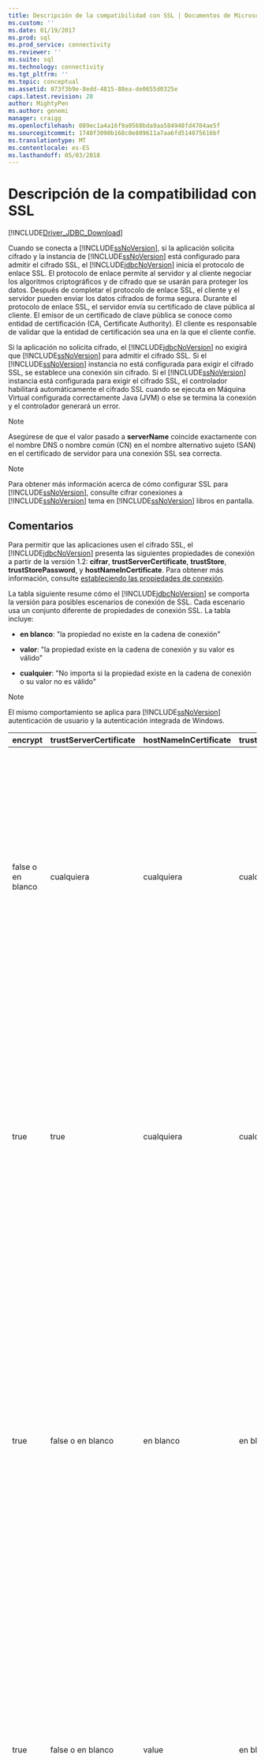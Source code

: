 ```yaml
---
title: Descripción de la compatibilidad con SSL | Documentos de Microsoft
ms.custom: ''
ms.date: 01/19/2017
ms.prod: sql
ms.prod_service: connectivity
ms.reviewer: ''
ms.suite: sql
ms.technology: connectivity
ms.tgt_pltfrm: ''
ms.topic: conceptual
ms.assetid: 073f3b9e-8edd-4815-88ea-de0655d0325e
caps.latest.revision: 28
author: MightyPen
ms.author: genemi
manager: craigg
ms.openlocfilehash: 089ec1a4a16f9a0568bda9aa584948fd4704ae5f
ms.sourcegitcommit: 1740f3090b168c0e809611a7aa6fd514075616bf
ms.translationtype: MT
ms.contentlocale: es-ES
ms.lasthandoff: 05/03/2018
---
```

# <a name="understanding-ssl-support"></a>Descripción de la compatibilidad con SSL
[!INCLUDE[Driver_JDBC_Download](../../includes/driver_jdbc_download.md)]

  Cuando se conecta a [!INCLUDE[ssNoVersion](../../includes/ssnoversion_md.md)], si la aplicación solicita cifrado y la instancia de [!INCLUDE[ssNoVersion](../../includes/ssnoversion_md.md)] está configurado para admitir el cifrado SSL, el [!INCLUDE[jdbcNoVersion](../../includes/jdbcnoversion_md.md)] inicia el protocolo de enlace SSL. El protocolo de enlace permite al servidor y al cliente negociar los algoritmos criptográficos y de cifrado que se usarán para proteger los datos. Después de completar el protocolo de enlace SSL, el cliente y el servidor pueden enviar los datos cifrados de forma segura. Durante el protocolo de enlace SSL, el servidor envía su certificado de clave pública al cliente. El emisor de un certificado de clave pública se conoce como entidad de certificación (CA, Certificate Authority). El cliente es responsable de validar que la entidad de certificación sea una en la que el cliente confíe.  
  
 Si la aplicación no solicita cifrado, el [!INCLUDE[jdbcNoVersion](../../includes/jdbcnoversion_md.md)] no exigirá que [!INCLUDE[ssNoVersion](../../includes/ssnoversion_md.md)] para admitir el cifrado SSL. Si el [!INCLUDE[ssNoVersion](../../includes/ssnoversion_md.md)] instancia no está configurada para exigir el cifrado SSL, se establece una conexión sin cifrado. Si el [!INCLUDE[ssNoVersion](../../includes/ssnoversion_md.md)] instancia está configurada para exigir el cifrado SSL, el controlador habilitará automáticamente el cifrado SSL cuando se ejecuta en Máquina Virtual configurada correctamente Java (JVM) o else se termina la conexión y el controlador generará un error.  
  
> [!NOTE]  
>  Asegúrese de que el valor pasado a **serverName** coincide exactamente con el nombre DNS o nombre común (CN) en el nombre alternativo sujeto (SAN) en el certificado de servidor para una conexión SSL sea correcta.  
  
> [!NOTE]  
>  Para obtener más información acerca de cómo configurar SSL para [!INCLUDE[ssNoVersion](../../includes/ssnoversion_md.md)], consulte cifrar conexiones a [!INCLUDE[ssNoVersion](../../includes/ssnoversion_md.md)] tema en [!INCLUDE[ssNoVersion](../../includes/ssnoversion_md.md)] libros en pantalla.  
  
## <a name="remarks"></a>Comentarios  
 Para permitir que las aplicaciones usen el cifrado SSL, el [!INCLUDE[jdbcNoVersion](../../includes/jdbcnoversion_md.md)] presenta las siguientes propiedades de conexión a partir de la versión 1.2: **cifrar**, **trustServerCertificate**, **trustStore**, **trustStorePassword**, y **hostNameInCertificate**. Para obtener más información, consulte [estableciendo las propiedades de conexión](../../connect/jdbc/setting-the-connection-properties.md).  
  
 La tabla siguiente resume cómo el [!INCLUDE[jdbcNoVersion](../../includes/jdbcnoversion_md.md)] se comporta la versión para posibles escenarios de conexión de SSL. Cada escenario usa un conjunto diferente de propiedades de conexión SSL. La tabla incluye:  
  
-   **en blanco**: "la propiedad no existe en la cadena de conexión"  
  
-   **valor**: "la propiedad existe en la cadena de conexión y su valor es válido"  
  
-   **cualquier**: "No importa si la propiedad existe en la cadena de conexión o su valor no es válido"  
  
> [!NOTE]  
>  El mismo comportamiento se aplica para [!INCLUDE[ssNoVersion](../../includes/ssnoversion_md.md)] autenticación de usuario y la autenticación integrada de Windows.  
  
|encrypt|trustServerCertificate|hostNameInCertificate|trustStore|trustStorePassword|Comportamiento|  
|-------------|----------------------------|---------------------------|----------------|------------------------|--------------|  
|false o en blanco|cualquiera|cualquiera|cualquiera|cualquiera|El [!INCLUDE[jdbcNoVersion](../../includes/jdbcnoversion_md.md)] no exigirá que [!INCLUDE[ssNoVersion](../../includes/ssnoversion_md.md)] para admitir el cifrado SSL. Si el servidor tiene un certificado autofirmado, el controlador inicia el intercambio del certificado SSL. El certificado SSL no será validado y solo se cifran las credenciales (en el paquete de inicio de sesión).<br /><br /> Si el servidor requiere que el cliente sea compatible con el cifrado SSL, el controlador iniciará el intercambio de certificados SSL. El certificado SSL no será validado, pero se cifrará toda la comunicación.|  
|true|true|cualquiera|cualquiera|cualquiera|El [!INCLUDE[jdbcNoVersion](../../includes/jdbcnoversion_md.md)] solicitudes para usar el cifrado SSL con el [!INCLUDE[ssNoVersion](../../includes/ssnoversion_md.md)].<br /><br /> Si el servidor requiere que el cliente sea compatible con el cifrado SSL o si admite el cifrado, el controlador iniciará el intercambio de certificados SSL. Tenga en cuenta que si el **trustServerCertificate** propiedad se establece en "true", el controlador no validará el certificado SSL.<br /><br /> Si el servidor no está configurado para ser compatible con el cifrado SSL, el controlador generará un error y terminará la conexión.|  
|true|false o en blanco|en blanco|en blanco|en blanco|El [!INCLUDE[jdbcNoVersion](../../includes/jdbcnoversion_md.md)] solicitudes para usar el cifrado SSL con el [!INCLUDE[ssNoVersion](../../includes/ssnoversion_md.md)].<br /><br /> Si el servidor requiere que el cliente sea compatible con el cifrado SSL o si admite el cifrado, el controlador iniciará el intercambio de certificados SSL.<br /><br /> El controlador utilizará el **serverName** propiedad especificada en la dirección URL de conexión para validar el certificado SSL del servidor y se basan en reglas de búsqueda del generador del Administrador de confianza para determinar qué almacén de certificado que se va a usar.<br /><br /> Si el servidor no está configurado para ser compatible con el cifrado SSL, el controlador generará un error y terminará la conexión.|  
|true|false o en blanco|value|en blanco|en blanco|El [!INCLUDE[jdbcNoVersion](../../includes/jdbcnoversion_md.md)] solicitudes para usar el cifrado SSL con el [!INCLUDE[ssNoVersion](../../includes/ssnoversion_md.md)].<br /><br /> Si el servidor requiere que el cliente sea compatible con el cifrado SSL o si admite el cifrado, el controlador iniciará el intercambio de certificados SSL.<br /><br /> El controlador validará el valor del sujeto del certificado SSL con el valor especificado para la **hostNameInCertificate** propiedad.<br /><br /> Si el servidor no está configurado para ser compatible con el cifrado SSL, el controlador generará un error y terminará la conexión.|  
|true|false o en blanco|en blanco|value|value|El [!INCLUDE[jdbcNoVersion](../../includes/jdbcnoversion_md.md)] solicitudes para usar el cifrado SSL con el [!INCLUDE[ssNoVersion](../../includes/ssnoversion_md.md)].<br /><br /> Si el servidor requiere que el cliente sea compatible con el cifrado SSL o si admite el cifrado, el controlador iniciará el intercambio de certificados SSL.<br /><br /> El controlador utilizará el **trustStore** valor de propiedad para buscar el archivo trustStore del certificado y **trustStorePassword** valor de propiedad para comprobar la integridad del archivo trustStore.<br /><br /> Si el servidor no está configurado para ser compatible con el cifrado SSL, el controlador generará un error y terminará la conexión.|  
|true|false o en blanco|en blanco|en blanco|value|El [!INCLUDE[jdbcNoVersion](../../includes/jdbcnoversion_md.md)] solicitudes para usar el cifrado SSL con el [!INCLUDE[ssNoVersion](../../includes/ssnoversion_md.md)].<br /><br /> Si el servidor requiere que el cliente sea compatible con el cifrado SSL o si admite el cifrado, el controlador iniciará el intercambio de certificados SSL.<br /><br /> El controlador utilizará el **trustStorePassword** valor de propiedad para comprobar la integridad del archivo trustStore predeterminado.<br /><br /> Si el servidor no está configurado para ser compatible con el cifrado SSL, el controlador generará un error y terminará la conexión.|  
|true|false o en blanco|en blanco|value|en blanco|El [!INCLUDE[jdbcNoVersion](../../includes/jdbcnoversion_md.md)] solicitudes para usar el cifrado SSL con el [!INCLUDE[ssNoVersion](../../includes/ssnoversion_md.md)].<br /><br /> Si el servidor requiere que el cliente sea compatible con el cifrado SSL o si admite el cifrado, el controlador iniciará el intercambio de certificados SSL.<br /><br /> El controlador utilizará el **trustStore** valor de propiedad para buscar la ubicación del archivo trustStore.<br /><br /> Si el servidor no está configurado para ser compatible con el cifrado SSL, el controlador generará un error y terminará la conexión.|  
|true|false o en blanco|value|en blanco|value|El [!INCLUDE[jdbcNoVersion](../../includes/jdbcnoversion_md.md)] solicitudes para usar el cifrado SSL con el [!INCLUDE[ssNoVersion](../../includes/ssnoversion_md.md)].<br /><br /> Si el servidor requiere que el cliente sea compatible con el cifrado SSL o si admite el cifrado, el controlador iniciará el intercambio de certificados SSL.<br /><br /> El controlador utilizará el **trustStorePassword** valor de propiedad para comprobar la integridad del archivo trustStore predeterminado. Además, el controlador utilizará el **hostNameInCertificate** valor de propiedad para validar el certificado SSL.<br /><br /> Si el servidor no está configurado para ser compatible con el cifrado SSL, el controlador generará un error y terminará la conexión.|  
|true|false o en blanco|value|value|en blanco|El [!INCLUDE[jdbcNoVersion](../../includes/jdbcnoversion_md.md)] solicitudes para usar el cifrado SSL con el [!INCLUDE[ssNoVersion](../../includes/ssnoversion_md.md)].<br /><br /> Si el servidor requiere que el cliente sea compatible con el cifrado SSL o si admite el cifrado, el controlador iniciará el intercambio de certificados SSL.<br /><br /> El controlador utilizará el **trustStore** valor de propiedad para buscar la ubicación del archivo trustStore. Además, el controlador utilizará el **hostNameInCertificate** valor de propiedad para validar el certificado SSL.<br /><br /> Si el servidor no está configurado para ser compatible con el cifrado SSL, el controlador generará un error y terminará la conexión.|  
|true|false o en blanco|value|value|value|El [!INCLUDE[jdbcNoVersion](../../includes/jdbcnoversion_md.md)] solicitudes para usar el cifrado SSL con el [!INCLUDE[ssNoVersion](../../includes/ssnoversion_md.md)].<br /><br /> Si el servidor requiere que el cliente sea compatible con el cifrado SSL o si admite el cifrado, el controlador iniciará el intercambio de certificados SSL.<br /><br /> El controlador utilizará el **trustStore** valor de propiedad para buscar el archivo trustStore del certificado y **trustStorePassword** valor de propiedad para comprobar la integridad del archivo trustStore. Además, el controlador utilizará el **hostNameInCertificate** valor de propiedad para validar el certificado SSL.<br /><br /> Si el servidor no está configurado para ser compatible con el cifrado SSL, el controlador generará un error y terminará la conexión.|  
  
 Si la propiedad encrypt se establece en **true**, [!INCLUDE[jdbcNoVersion](../../includes/jdbcnoversion_md.md)] usa el proveedor de JVM predeterminado JSSE seguridad para negociar el cifrado SSL con [!INCLUDE[ssNoVersion](../../includes/ssnoversion_md.md)]. El proveedor de seguridad predeterminado puede no admitir todas las características necesarias para negociar el cifrado SSL correctamente. Por ejemplo, el proveedor de seguridad predeterminado puede no admitir el tamaño de la clave pública RSA utilizada en el [!INCLUDE[ssNoVersion](../../includes/ssnoversion_md.md)] certificado SSL. En este caso, el proveedor de seguridad predeterminado podría generar un error que ocasionará que el controlador JDBC termine la conexión. Para resolver este problema, intente una de las siguientes acciones:  
  
-   Configurar la [!INCLUDE[ssNoVersion](../../includes/ssnoversion_md.md)] con un certificado de servidor que tiene una clave pública RSA más pequeña  
  
-   Configurar la JVM para usar un proveedor de seguridad JSSE diferente en el "\<java-home > / lib/security/java.security" archivo de propiedades de seguridad  
  
-   Usar una JVM distinta  
  
## <a name="validating-server-ssl-certificate"></a>Validar un certificado SSL de servidor  
 Durante el protocolo de enlace SSL, el servidor envía su certificado de clave pública al cliente. El controlador JDBC o el cliente tienen que validar que una entidad de certificación en la que el cliente confíe emita el certificado de servidor. El controlador requiere que el certificado de servidor cumpla las condiciones siguientes:  
  
-   Una entidad de certificación de confianza emita el certificado.  
  
-   El certificado debe ser emitido para la autenticación de servidor.  
  
-   El certificado no ha expirado.  
  
-   El nombre común (CN) en el asunto o un nombre DNS en el nombre alternativo sujeto (SAN) del certificado coincide exactamente con el **serverName** valor especificado en la cadena de conexión o, si no se especifica, el  **hostNameInCertificate** valor de propiedad.  
  
-   Un nombre DNS puede incluir caracteres comodín. Pero la [!INCLUDE[jdbcNoVersion](../../includes/jdbcnoversion_md.md)] no admite la coincidencia de carácter comodín. Es decir, abc.com no coincidirá con *.com pero \*coincidirá con .com \*. com.  
  
## <a name="see-also"></a>Vea también  
 [Está utilizando cifrado SSL](../../connect/jdbc/using-ssl-encryption.md)   
 [Proteger las aplicaciones del controlador JDBC](../../connect/jdbc/securing-jdbc-driver-applications.md)  
  
  
